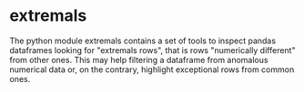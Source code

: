 # extremals

The python module extremals  contains a set of tools to inspect pandas dataframes looking for
"extremals rows", that is rows "numerically different" from other ones. This may help filtering a dataframe from anomalous numerical data or, on the
contrary, highlight exceptional rows from common ones.
